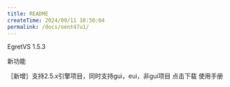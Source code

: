 ```yaml
---
title: README
createTime: 2024/09/11 10:50:04
permalink: /docs/oent47u1/
---
```

EgretVS 1.5.3

新功能

［新增］支持2.5.x引擎项目，同时支持gui，eui，非gui项目
点击下载
使用手册